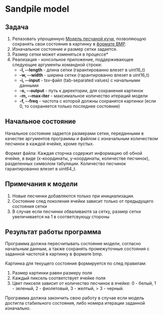 # Sandpile model

## Задача 

1) Релазовать упрощенную [Модель песчаной кучи](https://en.wikipedia.org/wiki/Abelian_sandpile_model), позволяющую сохранять свои состояния в картинку в [формате BMP](https://en.wikipedia.org/wiki/BMP_file_format).
2) Изначальное состояние и размер сетки задается.
3) Размер сетки может изменяться в процессе*
4) Реализация - консольное приложение, поддерживающее следующие аргументы командной строки:
    *  **-l, --length**   - длина сетки (гарантированно влезет в uint16_t)
    *  **-w, --width**    - ширина сетки (гарантированно влезет в uint16_t)
    *  **-i, --input**    - tsv-файл (tab-separated values) c начальными данными
    *  **-o, --output**   - путь к директории, для сохранения картинок
    *  **-m, --max-iter** - максимальное количество итераций модели
    *  **-f, --freq**     - частота с которой должны сохранятся картинки (если 0, то сохраняется только последнее состояние)
  
## Начальное состояние
Начальное состояние задается размерами сетки, переданными в качестве аргументов программы и файлом с изначальным количеством песчинок в каждой ячейке, кроме пустых.

Формат файла: 
Каждая сторчка содержит информацию об обной ячейке, в виде (x-координаты, y-координаты, количестве песчинок), разделенных символом табуляции. Количество песчинок гарантированно влезет в uint64_t. 

## Примечания к модели
1) Новые песчинки добавляются только при инициализации.
2) Состояние след поколения ячейки зависит только от предыдущего состояния сетки
3) В случае если песчинки обваливаютя за сетку, размер сетки увеличивается на 1 в соответсвующу стороны

## Результат работы программа
Программа должна пересчитывать состояние модели, согласно начальным данным, а также сохранять промежуточные состояния с заданной частотой в картинку в формате bmp.

Картинка для текущего состояния формируется по след правилам:
1) Размер картинки равен размеру поля
2) Каждый пиксель соответствует ячейке поля
3) Цвет пикселя зависит от количество песчинок  в ячейке: 0 - белый, 1 - зеленый, 2 - фиолетовый, 3 - желтый, > 3 - черный.

Программа должна закончить свою работу в случае если модель достигла стабильного состояния, либо номера итерации заданной изначально. 
